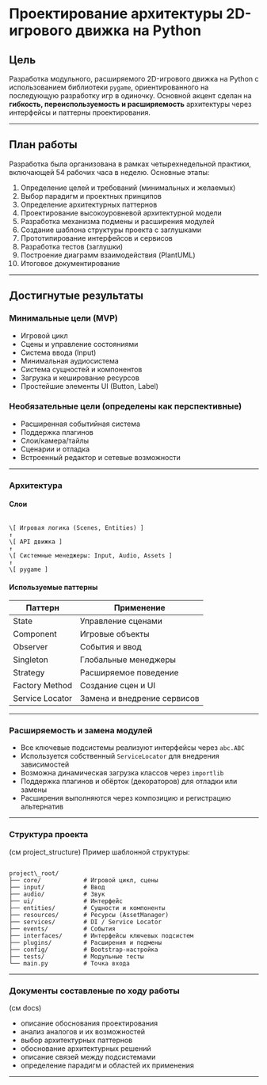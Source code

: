 #  Проектирование архитектуры 2D-игрового движка на Python

##  Цель

Разработка модульного, расширяемого 2D-игрового движка на Python с использованием библиотеки `pygame`, ориентированного на последующую разработку игр в одиночку. Основной акцент сделан на **гибкость, переиспользуемость и расширяемость** архитектуры через интерфейсы и паттерны проектирования.

---

##  План работы

Разработка была организована в рамках четырехнедельной практики, включающей 54 рабочих часа в неделю. Основные этапы:

1. Определение целей и требований (минимальных и желаемых)
2. Выбор парадигм и проектных принципов
3. Определение архитектурных паттернов
4. Проектирование высокоуровневой архитектурной модели
5. Разработка механизма подмены и расширения модулей
6. Создание шаблона структуры проекта с заглушками
7. Прототипирование интерфейсов и сервисов
8. Разработка тестов (заглушки)
9. Построение диаграмм взаимодействия (PlantUML)
10. Итоговое документирование

---

## Достигнутые результаты

### Минимальные цели (MVP)

- Игровой цикл
- Сцены и управление состояниями
- Система ввода (Input)
- Минимальная аудиосистема
- Система сущностей и компонентов
- Загрузка и кеширование ресурсов
- Простейшие элементы UI (Button, Label)

### Необязательные цели (определены как перспективные)

- Расширенная событийная система
- Поддержка плагинов
- Слои/камера/тайлы
- Сценарии и отладка
- Встроенный редактор и сетевые возможности

---

###  Архитектура

#### Слои

```

\[ Игровая логика (Scenes, Entities) ]
↑
\[ API движка ]
↑
\[ Системные менеджеры: Input, Audio, Assets ]
↑
\[ pygame ]

```

#### Используемые паттерны

| Паттерн         | Применение                     |
|------------------|--------------------------------|
| State            | Управление сценами             |
| Component        | Игровые объекты                |
| Observer         | События и ввод                 |
| Singleton        | Глобальные менеджеры           |
| Strategy         | Расширяемое поведение          |
| Factory Method   | Создание сцен и UI             |
| Service Locator  | Замена и внедрение сервисов    |

---

### Расширяемость и замена модулей

- Все ключевые подсистемы реализуют интерфейсы через `abc.ABC`
- Используется собственный `ServiceLocator` для внедрения зависимостей
- Возможна динамическая загрузка классов через `importlib`
- Поддержка плагинов и обёрток (декораторов) для отладки или замены
- Расширения выполняются через композицию и регистрацию альтернатив

---

### Структура проекта
(см project_structure)
Пример шаблонной структуры:

```

project\_root/
├── core/            # Игровой цикл, сцены
├── input/           # Ввод
├── audio/           # Звук
├── ui/              # Интерфейс
├── entities/        # Сущности и компоненты
├── resources/       # Ресурсы (AssetManager)
├── services/        # DI / Service Locator
├── events/          # События
├── interfaces/      # Интерфейсы ключевых подсистем
├── plugins/         # Расширения и подмены
├── config/          # Bootstrap-настройка
├── tests/           # Модульные тесты
└── main.py          # Точка входа

```

---

### Документы составленые по ходу работы
(см docs)

- описание обоснования проектирования
- анализ аналогов и их возможностей
- выбор архитектурных паттернов
- обоснование архитектурных решений
- описание связей между подсистемами
- определение парадигм и областей их применения


---

